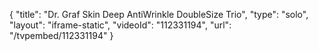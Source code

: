 {
    "title": "Dr. Graf Skin Deep AntiWrinkle DoubleSize Trio",
    "type": "solo",
    "layout": "iframe-static",
    "videoId": "112331194",
    "url": "\/tvpembed\/112331194"
}